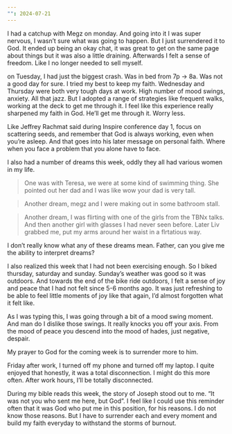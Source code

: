 ```yaml
---
"": 2024-07-21
---
```

I had a catchup with Megz on monday. And going into it I was super nervous, I wasn’t sure what was going to happen. But I just surrendered it to God. It ended up being an okay chat, it was great to get on the same page about things but it was also a little draining. Afterwards I felt a sense of freedom. Like I no longer needed to sell myself.

on Tuesday, I had just the biggest crash. Was in bed from 7p → 8a. Was not a good day for sure. I tried my best to keep my faith. Wednesday and Thursday were both very tough days at work. High number of mood swings, anxiety. All that jazz. But I adopted a range of strategies like frequent walks, working at the deck to get me through it. I feel like this experience really sharpened my faith in God. He’ll get me through it. Worry less.

Like Jeffrey Rachmat said during Inspire conference day 1, focus on scattering seeds, and remember that God is always working, even when you’re asleep. And that goes into his later message on personal faith. Where when you face a problem that you alone have to face.

I also had a number of dreams this week, oddly they all had various women in my life.

> One was with Teresa, we were at some kind of swimming thing. She pointed out her dad and I was like wow your dad is very tall.

> Another dream, megz and I were making out in some bathroom stall.

> Another dream, I was flirting with one of the girls from the TBNx talks. And then another girl with glasses I had never seen before. Later Liv grabbed me, put my arms around her waist in a flrtatious way.

I don’t really know what any of these dreams mean. Father, can you give me the ability to interpret dreams?

I also realized this week that I had not been exercising enough. So I biked thursday, saturday and sunday. Sunday’s weather was good so it was outdoors. And towards the end of the bike ride outdoors, I felt a sense of joy and peace that I had not felt since 5-6 months ago. It was just refreshing to be able to feel little moments of joy like that again, I’d almost forgotten what it felt like.

As I was typing this, I was going through a bit of a mood swing moment. And man do I dislike those swings. It really knocks you off your axis. From the mood of peace you descend into the mood of hades, just negative, despair.

My prayer to God for the coming week is to surrender more to him.

Friday after work, I turned off my phone and turned off my laptop. I quite enjoyed that honestly, it was a total disconnection. I might do this more often. After work hours, I’ll be totally disconnected.

During my bible reads this week, the story of Joseph stood out to me. “It was not you who sent me here, but God”. I feel like I could use this reminder often that it was God who put me in this position, for his reasons. I do not know those reasons. But I have to surrender each and every moment and build my faith everyday to withstand the storms of burnout.